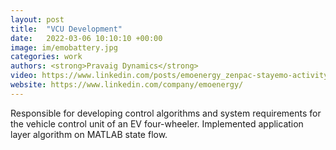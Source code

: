 ```yaml
---
layout: post
title:  "VCU Development"
date:   2022-03-06 10:10:10 +00:00
image: im/emobattery.jpg
categories: work
authors: <strong>Pravaig Dynamics</strong>
video: https://www.linkedin.com/posts/emoenergy_zenpac-stayemo-activity-7224301669457481728-O2gq?utm_source=share&utm_medium=member_desktop&rcm=ACoAACD3ZacBCUdG6Uri013klh7J-f1R8lnFy3Y
website: https://www.linkedin.com/company/emoenergy/
---
```

Responsible for developing control algorithms and system requirements for the vehicle control unit of an EV four-wheeler. Implemented application layer algorithm on MATLAB state flow.